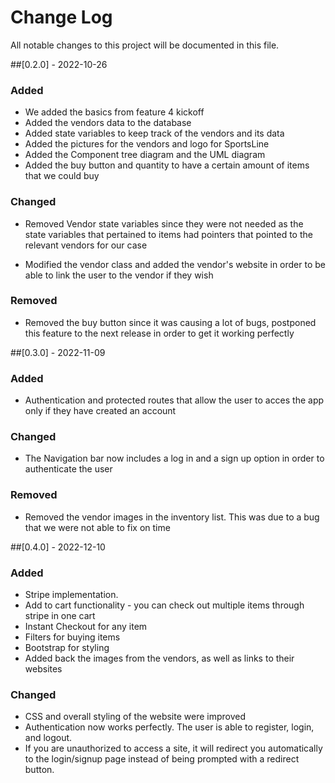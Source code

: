 # Change Log

All notable changes to this project will be documented in this file.

##[0.2.0] - 2022-10-26
### Added

- We added the basics from feature 4 kickoff
- Added the vendors data to the database
- Added state variables to keep track of the vendors and its data
- Added the pictures for the vendors and logo for SportsLine
- Added the Component tree diagram and the UML diagram
- Added the buy button and quantity to have a certain
  amount of items that we could buy

### Changed

- Removed Vendor state variables since they were not needed
  as the state variables that pertained to items had pointers
  that pointed to the relevant vendors for our case

- Modified the vendor class and added the vendor's website in order to be able to link the user to the vendor if they wish

### Removed

- Removed the buy button since it was causing a lot of bugs, postponed this feature to the next release in order to get it working perfectly

##[0.3.0] - 2022-11-09
### Added

- Authentication and protected routes that allow the user to acces the app only if they have created an account

### Changed

- The Navigation bar now includes a log in and a sign up option in order to authenticate the user

### Removed

- Removed the vendor images in the inventory list. This was due to a bug that we were not able to fix on time


##[0.4.0] - 2022-12-10

### Added
- Stripe implementation.
- Add to cart functionality - you can check out multiple items through stripe in one cart
- Instant Checkout for any item
- Filters for buying items
- Bootstrap for styling
- Added back the images from the vendors, as well as links to their websites


### Changed
- CSS and overall styling of the website were improved
- Authentication now works perfectly. The user is able to register, login, and logout.
- If you are unauthorized to access a site, it will redirect you automatically to the login/signup page
instead of being prompted with a redirect button.